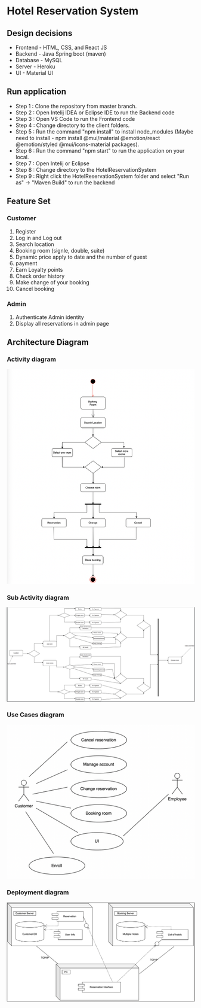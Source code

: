 # Hotel Reservation System

## Design decisions
- Frontend - HTML, CSS, and React JS
- Backend - Java Spring boot (maven)
- Database - MySQL
- Server - Heroku
- UI - Material UI

## Run application
- Step 1 : Clone the repository from master branch.
- Step 2 : Open Intelij IDEA or Eclipse IDE to run the Backend code
- Step 3 : Open VS Code to run the Frontend code
- Step 4 : Change directory to the client folders.
- Step 5 : Run the command "npm install" to install node_modules (Maybe need to install - npm install @mui/material @emotion/react @emotion/styled @mui/icons-material packages).
- Step 6 : Run the command "npm start" to run the application on your local.
- Step 7 : Open Intelij or Eclipse
- Step 8 : Change directory to the HotelReservationSystem
- Step 9 : Right click the HotelReservationSystem folder and select "Run as" -> "Maven Build" to run the backend

## Feature Set
### Customer
1. Register
2. Log in and Log out
3. Search location
4. Booking room (signle, double, suite)
5. Dynamic price apply to date and the number of guest
6. payment
7. Earn Loyalty points
8. Check order history
9. Make change of your booking
10. Cancel booking

### Admin
1. Authenticate Admin identity
2. Display all reservations in admin page

## Architecture Diagram

### Activity diagram
![ActivityDiagram](Activity_diagram.png)

### Sub Activity diagram
![SubActivityDiagram](SubActivity_diagram.png)

### Use Cases diagram
![UseCasesDiagram](UseCases_diagram.png)

### Deployment diagram
![DeploymentDiagram](Deployment_diagram.png)


